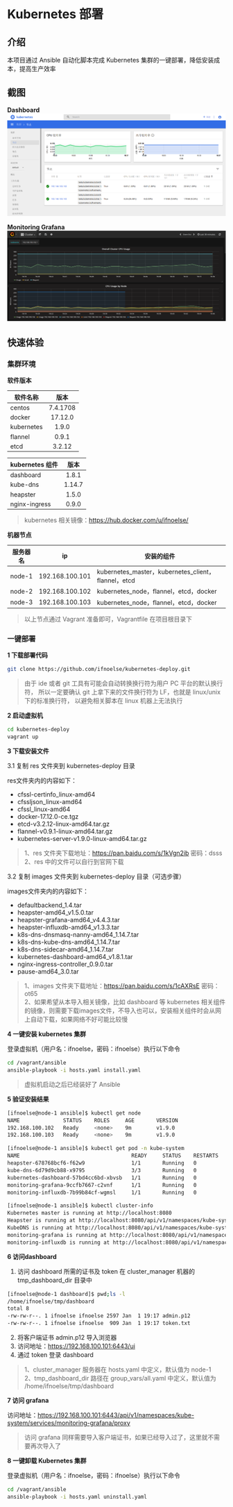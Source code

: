 # Kubernetes 部署

## 介绍

本项目通过 Ansible 自动化脚本完成 Kubernetes 集群的一键部署，降低安装成本，提高生产效率

## 截图

**Dashboard**
![](docs/img/dashboard_node.png)

**Monitoring Grafana**
![](docs/img/monitoring_grafana.png)

##  快速体验

### 集群环境

**软件版本**

| 软件名称        | 版本           |
| ------------- |:-------------:|
| centos      | 7.4.1708 |
| docker      | 17.12.0   |
| kubernetes      | 1.9.0 |
| flannel      | 0.9.1    |
| etcd      | 3.2.12    |

| kubernetes 组件        | 版本           |
| ------------- |:-------------:|
| dashboard      | 1.8.1 |
| kube-dns      | 1.14.7   |
| heapster      | 1.5.0 |
| nginx-ingress      | 0.9.0    |

> kubernetes 相关镜像：https://hub.docker.com/u/ifnoelse/

**机器节点**

| 服务器名      | ip           | 安装的组件           |
| ------------- | ------------- |-------------|
| node-1      | 192.168.100.101 |kubernetes_master，kubernetes_client，flannel，etcd|
| node-2      | 192.168.100.102 |kubernetes_node，flannel，etcd，docker|
| node-3      | 192.168.100.103 |kubernetes_node，flannel，etcd，docker|

> 以上节点通过 Vagrant 准备即可，Vagrantfile 在项目根目录下

### 一键部署

**1 下载部署代码**

``` bash
git clone https://github.com/ifnoelse/kubernetes-deploy.git
```
>由于 ide 或者 git 工具有可能会自动转换换行符为用户 PC 平台的默认换行符，
所以一定要确认 git 上拿下来的文件换行符为 LF，也就是 linux/unix 下的标准换行符，
以避免相关脚本在 linux 机器上无法执行

**2 启动虚拟机**

``` bash
cd kubernetes-deploy
vagrant up
```

**3 下载安装文件**

3.1 复制 res 文件夹到 kubernetes-deploy 目录

res文件夹内的内容如下：
- cfssl-certinfo_linux-amd64
- cfssljson_linux-amd64
- cfssl_linux-amd64
- docker-17.12.0-ce.tgz
- etcd-v3.2.12-linux-amd64.tar.gz
- flannel-v0.9.1-linux-amd64.tar.gz
- kubernetes-server-v1.9.0-linux-amd64.tar.gz

> 1、res 文件夹下载地址：https://pan.baidu.com/s/1kVgn2ib 密码：dsss <br />
> 2、res 中的文件可以自行到官网下载
    
3.2 复制 images 文件夹到 kubernetes-deploy 目录（可选步骤）

images文件夹内的内容如下：
- defaultbackend_1.4.tar
- heapster-amd64_v1.5.0.tar
- heapster-grafana-amd64_v4.4.3.tar
- heapster-influxdb-amd64_v1.3.3.tar
- k8s-dns-dnsmasq-nanny-amd64_1.14.7.tar
- k8s-dns-kube-dns-amd64_1.14.7.tar
- k8s-dns-sidecar-amd64_1.14.7.tar
- kubernetes-dashboard-amd64_v1.8.1.tar
- nginx-ingress-controller_0.9.0.tar
- pause-amd64_3.0.tar

> 1、images 文件夹下载地址：https://pan.baidu.com/s/1cAXRsE 密码：ot65 <br />
> 2、如果希望从本导入相关镜像，比如 dashboard 等 kubernetes 相关组件的镜像，则需要下载images文件，不导入也可以，安装相关组件时会从网上自动下载，如果网络不好可能比较慢

**4 一键安装 kubernetes 集群**

登录虚拟机（用户名：ifnoelse，密码：ifnoelse）执行以下命令
``` bash
cd /vagrant/ansible
ansible-playbook -i hosts.yaml install.yaml
```

> 虚拟机启动之后已经装好了 Ansible

**5 验证安装结果**

``` bash
[ifnoelse@node-1 ansible]$ kubectl get node
NAME              STATUS    ROLES     AGE       VERSION
192.168.100.102   Ready     <none>    9m        v1.9.0
192.168.100.103   Ready     <none>    9m        v1.9.0
```

``` bash
[ifnoelse@node-1 ansible]$ kubectl get pod -n kube-system
NAME                                    READY     STATUS    RESTARTS   AGE
heapster-678768bcf6-f62w9               1/1       Running   0          1m
kube-dns-6d79d9cb88-x9795               3/3       Running   0          1m
kubernetes-dashboard-57bd4cc6bd-xbvsb   1/1       Running   0          1m
monitoring-grafana-9ccfb7667-c2vnf      1/1       Running   0          1m
monitoring-influxdb-7b99b84cf-wgmsl     1/1       Running   0          1m
```

``` bash
[ifnoelse@node-1 ansible]$ kubectl cluster-info
Kubernetes master is running at http://localhost:8080
Heapster is running at http://localhost:8080/api/v1/namespaces/kube-system/services/heapster/proxy
KubeDNS is running at http://localhost:8080/api/v1/namespaces/kube-system/services/kube-dns:dns/proxy
monitoring-grafana is running at http://localhost:8080/api/v1/namespaces/kube-system/services/monitoring-grafana/proxy
monitoring-influxdb is running at http://localhost:8080/api/v1/namespaces/kube-system/services/monitoring-influxdb/proxy
```

**6 访问dashboard**

1. 访问 dashboard 所需的证书及 token 在 cluster_manager 机器的 tmp_dashboard_dir 目录中

``` bash
[ifnoelse@node-1 dashboard]$ pwd;ls -l
/home/ifnoelse/tmp/dashboard
total 8
-rw-rw-r--. 1 ifnoelse ifnoelse 2597 Jan  1 19:17 admin.p12
-rw-rw-r--. 1 ifnoelse ifnoelse  909 Jan  1 19:17 token.txt
```

2. 将客户端证书 admin.p12 导入浏览器
3. 访问地址：https://192.168.100.101:6443/ui
4. 通过 token 登录 dashboard

> 1、cluster_manager 服务器在 hosts.yaml 中定义，默认值为 node-1 <br />
> 2、tmp_dashboard_dir 路径在 group_vars/all.yaml 中定义，默认值为 /home/ifnoelse/tmp/dashboard

**7 访问 grafana**

访问地址：https://192.168.100.101:6443/api/v1/namespaces/kube-system/services/monitoring-grafana/proxy

> 访问 grafana 同样需要导入客户端证书，如果已经导入过了，这里就不需要再次导入了

**8 一键卸载 Kubernetes 集群**

登录虚拟机（用户名：ifnoelse，密码：ifnoelse）执行以下命令
``` bash
cd /vagrant/ansible
ansible-playbook -i hosts.yaml uninstall.yaml
```